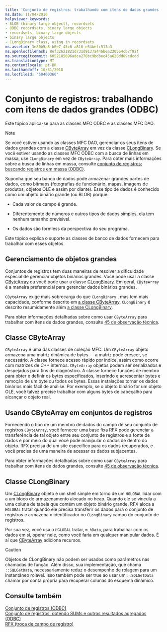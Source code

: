 ```yaml
---
title: 'Conjunto de registros: trabalhando com itens de dados grandes (ODBC)'
ms.date: 11/04/2016
helpviewer_keywords:
- BLOB (binary large object), recordsets
- ODBC recordsets, binary large objects
- recordsets, binary large objects
- binary large objects
- CLongBinary class, using in recordsets
ms.assetid: 3e80b5a8-b6e7-43c6-a816-e54befc513a3
ms.openlocfilehash: 8ef32621821d731d9137a446bea220564cb7f92f
ms.sourcegitcommit: 6052185696adca270bc9bdbec45a626dd89cdcdd
ms.translationtype: MT
ms.contentlocale: pt-BR
ms.lasthandoff: 10/31/2018
ms.locfileid: "50460366"
---
```

# <a name="recordset-working-with-large-data-items-odbc"></a>Conjunto de registros: trabalhando com itens de dados grandes (ODBC)

Este tópico aplica-se para as classes MFC ODBC e as classes MFC DAO.

> [!NOTE]
>  Se você estiver usando as classes MFC DAO, gerenciar os seus itens de dados grandes com a classe [CByteArray](../../mfc/reference/cbytearray-class.md) em vez da classe [CLongBinary](../../mfc/reference/clongbinary-class.md). Se você estiver usando as classes MFC ODBC com a busca de linhas em massa, use `CLongBinary` em vez de `CByteArray`. Para obter mais informações sobre a busca de linhas em massa, consulte [conjunto de registros: buscando registros em massa (ODBC)](../../data/odbc/recordset-fetching-records-in-bulk-odbc.md).

Suponha que seu banco de dados pode armazenar grandes partes de dados, como bitmaps (fotografias de funcionário, mapas, imagens de produtos, objetos OLE e assim por diante). Esse tipo de dados é conhecido como um objeto binário grande (ou BLOB) porque:

- Cada valor de campo é grande.

- Diferentemente de números e outros tipos de dados simples, ela tem nenhum tamanho previsível.

- Os dados são formless da perspectiva do seu programa.

Este tópico explica o suporte as classes de banco de dados fornecem para trabalhar com esses objetos.

##  <a name="_core_managing_large_objects"></a> Gerenciamento de objetos grandes

Conjuntos de registros tem duas maneiras de resolver a dificuldade especial de gerenciar objetos binários grandes. Você pode usar a classe [CByteArray](../../mfc/reference/cbytearray-class.md) ou você pode usar a classe [CLongBinary](../../mfc/reference/clongbinary-class.md). Em geral, `CByteArray` é a maneira preferencial para gerenciar dados binários grandes.

`CByteArray` exige mais sobrecarga do que `CLongBinary` , mas tem mais capacidade, conforme descrito em [a classe CByteArray](#_core_the_cbytearray_class). `CLongBinary` é descrito resumidamente além [a classe CLongBinary](#_core_the_clongbinary_class).

Para obter informações detalhadas sobre como usar `CByteArray` para trabalhar com itens de dados grandes, consulte [45 de observação técnica](../../mfc/tn045-mfc-database-support-for-long-varchar-varbinary.md).

##  <a name="_core_the_cbytearray_class"></a> Classe CByteArray

`CByteArray` é uma das classes de coleção MFC. Um `CByteArray` objeto armazena uma matriz dinâmica de bytes — a matriz pode crescer, se necessário. A classe fornece acesso rápido por índice, assim como ocorre com matrizes de C++ internos. `CByteArray` objetos podem ser serializados e despejados para fins de diagnóstico. A classe fornece funções de membro para obter e definir os bytes especificados, inserindo e acrescentar bytes e remoção de um byte ou todos os bytes. Essas instalações tornar os dados binários mais fácil de análise. Por exemplo, se o objeto binário for um objeto OLE, você talvez precise trabalhar com alguns bytes de cabeçalho para alcançar o objeto real.

##  <a name="_core_using_cbytearray_in_recordsets"></a> Usando CByteArray em conjuntos de registros

Fornecendo o tipo de um membro de dados do campo de seu conjunto de registros `CByteArray`, você fornecer uma base fixa [RFX](../../data/odbc/record-field-exchange-rfx.md) pode gerenciar a transferência de tal objeto entre seu conjunto de registros e a fonte de dados e por meio do qual você pode manipular o dados de dentro do objeto. RFX precisa de um site específico para os dados recuperados, e você precisa de uma maneira de acessar os dados subjacentes.

Para obter informações detalhadas sobre como usar `CByteArray` para trabalhar com itens de dados grandes, consulte [45 de observação técnica](../../mfc/tn045-mfc-database-support-for-long-varchar-varbinary.md).

##  <a name="_core_the_clongbinary_class"></a> Classe CLongBinary

Um [CLongBinary](../../mfc/reference/clongbinary-class.md) objeto é um shell simple em torno de um `HGLOBAL` lidar com a um bloco de armazenamento alocado no heap. Quando ele se vincula a uma coluna de tabela que contém um objeto binário grande, RFX aloca a `HGLOBAL` tratar quando ele precisa transferir os dados para o conjunto de registros e armazena o identificador no `CLongBinary` campo do conjunto de registros.

Por sua vez, você usa o `HGLOBAL` tratar, `m_hData`, para trabalhar com os dados em si, operar nele, como você faria em qualquer manipular dados. É aí que [CByteArray](../../mfc/reference/cbytearray-class.md) adiciona recursos.

> [!CAUTION]
>  Objetos de CLongBinary não podem ser usados como parâmetros nas chamadas de função. Além disso, sua implementação, que chama `::SQLGetData`, necessariamente reduz o desempenho de rolagem para um instantâneo rolável. Isso também pode ser true ao usar um `::SQLGetData` chamar por conta própria para recuperar colunas do esquema dinâmico.

## <a name="see-also"></a>Consulte também

[Conjunto de registros (ODBC)](../../data/odbc/recordset-odbc.md)<br/>
[Conjunto de registros: obtendo SUMs e outros resultados agregados (ODBC)](../../data/odbc/recordset-obtaining-sums-and-other-aggregate-results-odbc.md)<br/>
[RFX (troca de campo de registro)](../../data/odbc/record-field-exchange-rfx.md)